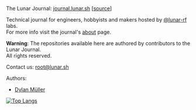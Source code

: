 The Lunar Journal: [journal.lunar.sh](https://journal.lunar.sh/) [[source](https://github.com/lunarjournal/lunarjournal.github.io)]

Technical journal for engineers, hobbyists and makers hosted by [@lunar-rf](https://github.com/lunar-rf) labs.<br>
For more info visit the journal's [about](https://journal.lunar.sh/about/) page.

**Warning**: The repositories available here are authored by contributors to the Lunar Journal.<br>
All rights reserved.

Contact us: [root@lunar.sh](mailto:root@lunar.sh)

Authors: 
- [Dylan Müller](https://www.linkedin.com/in/lunarjournal)

[![Top Langs](https://github-readme-stats-48wc.vercel.app/api/top-langs/?username=lunarjournal&layout=compact)](https://github.com/lunarjournal/github-readme-stats)


